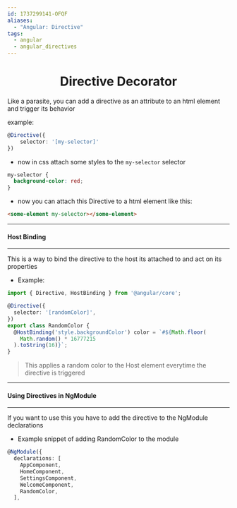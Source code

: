 ```yaml
---
id: 1737299141-OFQF
aliases:
  - "Angular: Directive"
tags:
  - angular
  - angular_directives
---
```



<center>
<h1>Directive Decorator</h1>
</center>


Like a parasite, you can add a directive as an attribute to an html element and trigger its behavior

example: 
```typescript
@Directive({
    selector: '[my-selector]'
})
```
- now in css attach some styles to the `my-selector` selector

```css
my-selector {
  background-color: red;
}
```
- now you can attach this Directive to a html element like this:
```html
<some-element my-selector></some-element>
```


---
#### Host Binding
---

This is a way to bind the directive to the host its attached to and act on its properties
- Example:
```typescript
import { Directive, HostBinding } from '@angular/core';

@Directive({
  selector: '[randomColor]',
})
export class RandomColor {
  @HostBinding('style.backgroundColor') color = `#${Math.floor(
    Math.random() * 16777215
  ).toString(16)}`;
}
```
> This applies a random color to the Host element everytime the directive is triggered


---
#### Using Directives in NgModule
---
If you want to use this you have to add the directive to the NgModule declarations
- Example snippet of adding RandomColor to the module
```typescript
@NgModule({
  declarations: [
    AppComponent,
    HomeComponent,
    SettingsComponent,
    WelcomeComponent,
    RandomColor,
  ],
```


